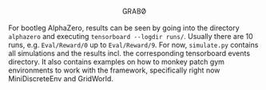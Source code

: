 <p align="center"><img width=50 src=".github/grab0.png"></p>

For bootleg AlphaZero, results can be seen by going into the directory `alphazero` and executing `tensorboard --logdir runs/`.
Usually there are 10 runs, e.g. `Eval/Reward/0` up to `Eval/Reward/9`.
For now, `simulate.py` contains all simulations and the results incl. the corresponding tensorboard events directory.
It also contains examples on how to monkey patch gym environments to work with the framework, specifically right now MiniDiscreteEnv and GridWorld.
